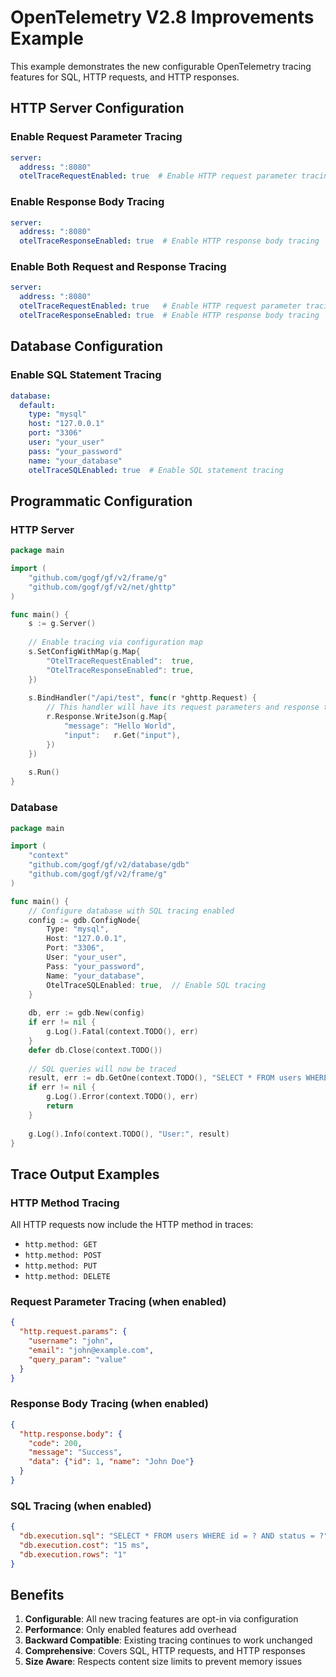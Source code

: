 # OpenTelemetry V2.8 Improvements Example

This example demonstrates the new configurable OpenTelemetry tracing features for SQL, HTTP requests, and HTTP responses.

## HTTP Server Configuration

### Enable Request Parameter Tracing
```yaml
server:
  address: ":8080"
  otelTraceRequestEnabled: true  # Enable HTTP request parameter tracing
```

### Enable Response Body Tracing
```yaml
server:
  address: ":8080"
  otelTraceResponseEnabled: true  # Enable HTTP response body tracing
```

### Enable Both Request and Response Tracing
```yaml
server:
  address: ":8080" 
  otelTraceRequestEnabled: true   # Enable HTTP request parameter tracing
  otelTraceResponseEnabled: true  # Enable HTTP response body tracing
```

## Database Configuration

### Enable SQL Statement Tracing
```yaml
database:
  default:
    type: "mysql"
    host: "127.0.0.1"
    port: "3306"
    user: "your_user"
    pass: "your_password"
    name: "your_database"
    otelTraceSQLEnabled: true  # Enable SQL statement tracing
```

## Programmatic Configuration

### HTTP Server
```go
package main

import (
    "github.com/gogf/gf/v2/frame/g"
    "github.com/gogf/gf/v2/net/ghttp"
)

func main() {
    s := g.Server()
    
    // Enable tracing via configuration map
    s.SetConfigWithMap(g.Map{
        "OtelTraceRequestEnabled":  true,
        "OtelTraceResponseEnabled": true,
    })
    
    s.BindHandler("/api/test", func(r *ghttp.Request) {
        // This handler will have its request parameters and response traced
        r.Response.WriteJson(g.Map{
            "message": "Hello World",
            "input":   r.Get("input"),
        })
    })
    
    s.Run()
}
```

### Database
```go
package main

import (
    "context"
    "github.com/gogf/gf/v2/database/gdb"
    "github.com/gogf/gf/v2/frame/g"
)

func main() {
    // Configure database with SQL tracing enabled
    config := gdb.ConfigNode{
        Type: "mysql",
        Host: "127.0.0.1",
        Port: "3306",
        User: "your_user",
        Pass: "your_password",
        Name: "your_database",
        OtelTraceSQLEnabled: true,  // Enable SQL tracing
    }
    
    db, err := gdb.New(config)
    if err != nil {
        g.Log().Fatal(context.TODO(), err)
    }
    defer db.Close(context.TODO())
    
    // SQL queries will now be traced
    result, err := db.GetOne(context.TODO(), "SELECT * FROM users WHERE id = ?", 1)
    if err != nil {
        g.Log().Error(context.TODO(), err)
        return
    }
    
    g.Log().Info(context.TODO(), "User:", result)
}
```

## Trace Output Examples

### HTTP Method Tracing
All HTTP requests now include the HTTP method in traces:
- `http.method: GET`
- `http.method: POST`  
- `http.method: PUT`
- `http.method: DELETE`

### Request Parameter Tracing (when enabled)
```json
{
  "http.request.params": {
    "username": "john",
    "email": "john@example.com",
    "query_param": "value"
  }
}
```

### Response Body Tracing (when enabled)
```json
{
  "http.response.body": {
    "code": 200,
    "message": "Success",
    "data": {"id": 1, "name": "John Doe"}
  }
}
```

### SQL Tracing (when enabled)
```json
{
  "db.execution.sql": "SELECT * FROM users WHERE id = ? AND status = ?",
  "db.execution.cost": "15 ms",
  "db.execution.rows": "1"
}
```

## Benefits

1. **Configurable**: All new tracing features are opt-in via configuration
2. **Performance**: Only enabled features add overhead 
3. **Backward Compatible**: Existing tracing continues to work unchanged
4. **Comprehensive**: Covers SQL, HTTP requests, and HTTP responses
5. **Size Aware**: Respects content size limits to prevent memory issues